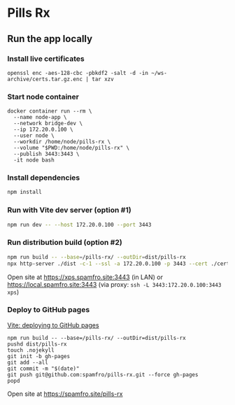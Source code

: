 # Pills Rx

## Run the app locally

### Install live certificates
```
openssl enc -aes-128-cbc -pbkdf2 -salt -d -in ~/ws-archive/certs.tar.gz.enc | tar xzv
```
### Start node container
```
docker container run --rm \
  --name node-app \
  --network bridge-dev \
  --ip 172.20.0.100 \
  --user node \
  --workdir /home/node/pills-rx \
  --volume "$PWD:/home/node/pills-rx" \
  --publish 3443:3443 \
  -it node bash
```

### Install dependencies
```bash
npm install
```

### Run with Vite dev server (option #1)
```bash
npm run dev -- --host 172.20.0.100 --port 3443
```

### Run distribution build (option #2)
```bash
npm run build -- --base=/pills-rx/ --outDir=dist/pills-rx
npx http-server ./dist -c-1 --ssl -a 172.20.0.100 -p 3443 --cert ./certs/cert.pem --key ./certs/cert-key-nopassword.pem
```
Open site at https://xps.spamfro.site:3443 (in LAN) or https://local.spamfro.site:3443 (via proxy: `ssh -L 3443:172.20.0.100:3443 xps`)

### Deploy to GitHub pages
[Vite: deploying to GitHub pages](https://vitejs.dev/guide/static-deploy#github-pages)  
```
npm run build -- --base=/pills-rx/ --outDir=dist/pills-rx
pushd dist/pills-rx
touch .nojekyll
git init -b gh-pages
git add --all
git commit -m "$(date)"
git push git@github.com:spamfro/pills-rx.git --force gh-pages
popd
```
Open site at https://spamfro.site/pills-rx
